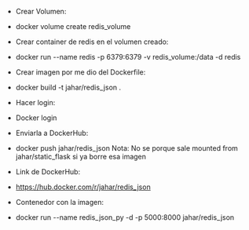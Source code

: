 * Crear Volumen:
- docker volume create redis_volume

* Crear container de redis en el volumen creado:
- docker run --name redis -p 6379:6379 -v redis_volume:/data -d redis

* Crear imagen por me dio del Dockerfile:
- docker build -t jahar/redis_json .

* Hacer login:
-  Docker login

* Enviarla a DockerHub:
- docker push jahar/redis_json
Nota: No se porque sale mounted from jahar/static_flask si ya borre esa imagen

* Link de DockerHub:
- https://hub.docker.com/r/jahar/redis_json

* Contenedor con la imagen:
- docker run --name redis_json_py -d -p 5000:8000 jahar/redis_json